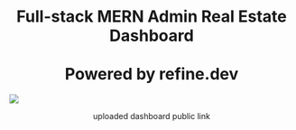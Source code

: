 <h1 classname="bold" align="center"> Full-stack MERN Admin Real Estate Dashboard <br> <br>Powered by refine.dev<br> </h1>

<img src="https://user-images.githubusercontent.com/91045673/218452545-05a3da16-1263-4983-8fc1-f12f9b082d1b.jpg" />

<p align="center">uploaded dashboard public link</p>

